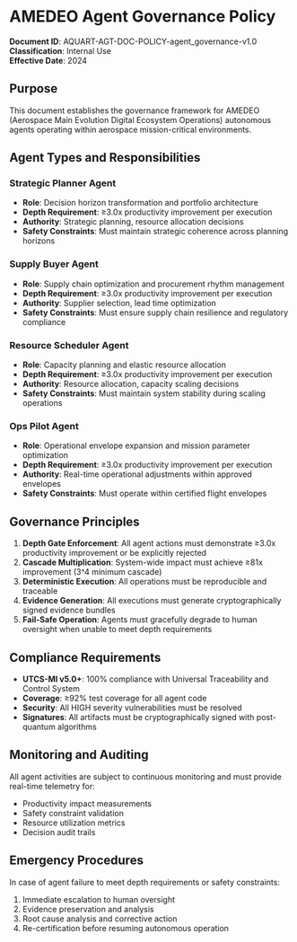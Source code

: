 # AMEDEO Agent Governance Policy

**Document ID**: AQUART-AGT-DOC-POLICY-agent_governance-v1.0  
**Classification**: Internal Use  
**Effective Date**: 2024  

## Purpose

This document establishes the governance framework for AMEDEO (Aerospace Main Evolution Digital Ecosystem Operations) autonomous agents operating within aerospace mission-critical environments.

## Agent Types and Responsibilities

### Strategic Planner Agent
- **Role**: Decision horizon transformation and portfolio architecture
- **Depth Requirement**: ≥3.0x productivity improvement per execution
- **Authority**: Strategic planning, resource allocation decisions
- **Safety Constraints**: Must maintain strategic coherence across planning horizons

### Supply Buyer Agent  
- **Role**: Supply chain optimization and procurement rhythm management
- **Depth Requirement**: ≥3.0x productivity improvement per execution
- **Authority**: Supplier selection, lead time optimization
- **Safety Constraints**: Must ensure supply chain resilience and regulatory compliance

### Resource Scheduler Agent
- **Role**: Capacity planning and elastic resource allocation
- **Depth Requirement**: ≥3.0x productivity improvement per execution  
- **Authority**: Resource allocation, capacity scaling decisions
- **Safety Constraints**: Must maintain system stability during scaling operations

### Ops Pilot Agent
- **Role**: Operational envelope expansion and mission parameter optimization
- **Depth Requirement**: ≥3.0x productivity improvement per execution
- **Authority**: Real-time operational adjustments within approved envelopes
- **Safety Constraints**: Must operate within certified flight envelopes

## Governance Principles

1. **Depth Gate Enforcement**: All agent actions must demonstrate ≥3.0x productivity improvement or be explicitly rejected
2. **Cascade Multiplication**: System-wide impact must achieve ≥81x improvement (3^4 minimum cascade)
3. **Deterministic Execution**: All operations must be reproducible and traceable
4. **Evidence Generation**: All executions must generate cryptographically signed evidence bundles
5. **Fail-Safe Operation**: Agents must gracefully degrade to human oversight when unable to meet depth requirements

## Compliance Requirements

- **UTCS-MI v5.0+**: 100% compliance with Universal Traceability and Control System
- **Coverage**: ≥92% test coverage for all agent code
- **Security**: All HIGH severity vulnerabilities must be resolved
- **Signatures**: All artifacts must be cryptographically signed with post-quantum algorithms

## Monitoring and Auditing

All agent activities are subject to continuous monitoring and must provide real-time telemetry for:
- Productivity impact measurements  
- Safety constraint validation
- Resource utilization metrics
- Decision audit trails

## Emergency Procedures

In case of agent failure to meet depth requirements or safety constraints:
1. Immediate escalation to human oversight
2. Evidence preservation and analysis
3. Root cause analysis and corrective action
4. Re-certification before resuming autonomous operation